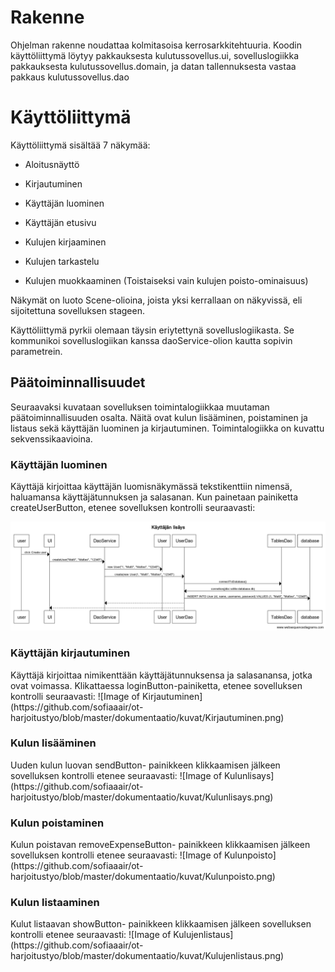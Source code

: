﻿<h1> Rakenne </h1>

Ohjelman rakenne noudattaa kolmitasoisa kerrosarkkitehtuuria. Koodin käyttöliittymä löytyy pakkauksesta kulutussovellus.ui, sovelluslogiikka pakkauksesta kulutussovellus.domain, ja datan tallennuksesta vastaa pakkaus kulutussovellus.dao

<h1> Käyttöliittymä </h1>

Käyttöliittymä sisältää 7 näkymää:

* Aloitusnäyttö

* Kirjautuminen

* Käyttäjän luominen

* Käyttäjän etusivu

* Kulujen kirjaaminen

* Kulujen tarkastelu

* Kulujen muokkaaminen (Toistaiseksi vain kulujen poisto-ominaisuus)


Näkymät on luoto Scene-olioina, joista yksi kerrallaan on näkyvissä, eli sijoitettuna sovelluksen stageen.

Käyttöliittymä pyrkii olemaan täysin eriytettynä  sovelluslogiikasta. Se kommunikoi sovelluslogiikan kanssa daoService-olion kautta sopivin parametrein.


<h2> Päätoiminnallisuudet </h2>
Seuraavaksi kuvataan sovelluksen toimintalogiikkaa muutaman päätoiminnallisuuden osalta.
Näitä ovat kulun lisääminen, poistaminen ja listaus sekä käyttäjän luominen ja kirjautuminen.
Toimintalogiikka on kuvattu sekvenssikaavioina.

<h3> Käyttäjän luominen </h3>
Käyttäjä kirjoittaa käyttäjän luomisnäkymässä tekstikenttiin nimensä, haluamansa käyttäjätunnuksen ja salasanan.
Kun painetaan painiketta createUserButton, etenee sovelluksen kontrolli seuraavasti:
 
![Image of Kayttajanlisays](https://github.com/sofiaaair/ot-harjoitustyo/blob/master/dokumentaatio/kuvat/Kayttajanlisays.png)


<h3> Käyttäjän kirjautuminen </h3>
Käyttäjä kirjoittaa nimikenttään käyttäjätunnuksensa ja salasanansa, jotka ovat voimassa. Klikattaessa loginButton-painiketta, etenee sovelluksen kontrolli seuraavasti:
![Image of Kirjautuminen](https://github.com/sofiaaair/ot-harjoitustyo/blob/master/dokumentaatio/kuvat/Kirjautuminen.png)


<h3> Kulun lisääminen </h3>
Uuden kulun luovan sendButton- painikkeen klikkaamisen jälkeen sovelluksen kontrolli etenee seuraavasti:
![Image of Kulunlisays](https://github.com/sofiaaair/ot-harjoitustyo/blob/master/dokumentaatio/kuvat/Kulunlisays.png)

<h3> Kulun poistaminen </h3>
Kulun poistavan removeExpenseButton- painikkeen klikkaamisen jälkeen sovelluksen kontrolli etenee seuraavasti:
![Image of Kulunpoisto](https://github.com/sofiaaair/ot-harjoitustyo/blob/master/dokumentaatio/kuvat/Kulunpoisto.png)

<h3> Kulun listaaminen </h3>
Kulut listaavan showButton- painikkeen klikkaamisen jälkeen sovelluksen kontrolli etenee seuraavasti:
![Image of Kulujenlistaus](https://github.com/sofiaaair/ot-harjoitustyo/blob/master/dokumentaatio/kuvat/Kulujenlistaus.png)

